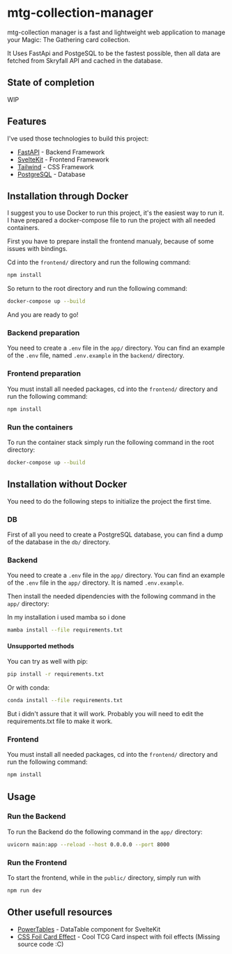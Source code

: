 # mtg-collection-manager
mtg-collection manager is a fast and lightweight web application to manage your Magic: The Gathering card collection.

It Uses FastApi and PostgeSQL to be the fastest possible, then all data are fetched from Skryfall API and cached in the database.
## State of completion
WIP
## Features
I've used those technologies to build this project:
- [FastAPI](https://fastapi.tiangolo.com/) - Backend Framework
- [SvelteKit](https://svelte.dev/) - Frontend Framework
- [Tailwind](https://tailwindcss.com/) - CSS Framework
- [PostgreSQL](https://www.postgresql.org/) - Database
## Installation through Docker
I suggest you to use Docker to run this project, it's the easiest way to run it.
I have prepared a docker-compose file to run the project with all needed containers.

First you have to prepare install the frontend manualy, because of some issues with bindings.

Cd into the ```frontend/``` directory and run the following command:
```sh
npm install
```
So return to the root directory and run the following command:
```sh
docker-compose up --build
```
And you are ready to go!
### Backend preparation
You need to create a ```.env``` file in the ```app/``` directory.
You can find an example of the ```.env``` file, named ```.env.example``` in the ```backend/``` directory.
### Frontend preparation
You must install all needed packages, cd into the ```frontend/``` directory and run the following command:
```sh 
npm install
```
### Run the containers
To run the container stack simply run the following command in the root directory:
```sh
docker-compose up --build
```
## Installation without Docker
You need to do the following steps to initialize the project the first time.
### DB
First of all you need to create a PostgreSQL database, you can find a dump of the database in the ```db/``` directory.
### Backend
You need to create a ```.env``` file in the ```app/``` directory.
You can find an example of the ```.env``` file in the ```app/``` directory.
It is named ```.env.example```.

Then install the needed dipendencies with the following command in the ```app/``` directory:

In my installation i used mamba so i done
```sh
mamba install --file requirements.txt
```
#### Unsupported methods
You can try as well with pip:
```sh
pip install -r requirements.txt
```
Or with conda:
```sh
conda install --file requirements.txt
```
But i didn't assure that it will work. Probably you will need to edit the requirements.txt file to make it work.
### Frontend
You must install all needed packages, cd into the ```frontend/``` directory and run the following command:
```sh
npm install
```
## Usage
### Run the Backend
To run the Backend do the following command in the ```app/``` directory:
```sh
uvicorn main:app --reload --host 0.0.0.0 --port 8000
```
### Run the Frontend
To start the frontend, while in the ```public/``` directory, simply run with
```sh
npm run dev
```
## Other usefull resources
- [PowerTables](https://github.com/muonw/muonw-powertable) - DataTable component for SvelteKit
- [CSS Foil Card Effect](https://github.com/simeydotme/pokemon-cards-css) - Cool TCG Card inspect with foil effects (Missing source code :C)